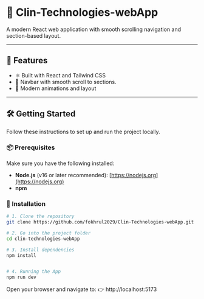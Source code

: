 # 🚀 Clin-Technologies-webApp

A modern React web application with smooth scrolling navigation and section-based layout.

---

## 📂 Features

- ⚛️ Built with React and Tailwind CSS
- 🧭 Navbar with smooth scroll to sections.
- 💨 Modern animations and layout

---

## 🛠️ Getting Started

Follow these instructions to set up and run the project locally.

### 📦 Prerequisites

Make sure you have the following installed:

- **Node.js** (v16 or later recommended): [https://nodejs.org](https://nodejs.org)
- **npm**

### 📁 Installation

```bash
# 1. Clone the repository
git clone https://github.com/fokhrul2029/Clin-Technologies-webApp.git

# 2. Go into the project folder
cd clin-technologies-webApp

# 3. Install dependencies
npm install


# 4. Running the App
npm run dev

```

Open your browser and navigate to:
👉 http://localhost:5173
